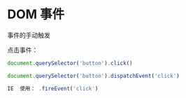 # DOM 事件

事件的手动触发

点击事件：

```javascript
document.querySelector('button').click()

document.querySelector('button').dispatchEvent('click')

IE  使用： .fireEvent('click')
```